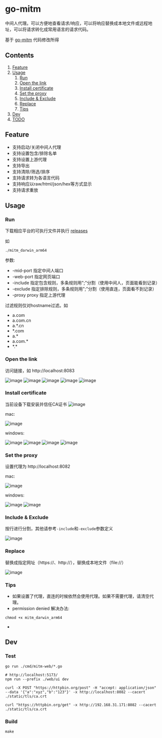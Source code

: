 # go-mitm

中间人代理。可以方便地查看请求/响应，可以将响应替换成本地文件或远程地址，可以将请求转化成常用语言的请求代码。

基于 [go-mitm](https://github.com/lizongying/go-mitm) 代码修改所得

## Contents

1. [Feature](#Feature)
2. [Usage](#Usage)
    1. [Run](#Run)
    2. [Open the link](#Open-the-link)
    3. [Install certificate](#Install-certificate)
    4. [Set the proxy](#Set-the-proxy)
    5. [Include & Exclude](#Include--Exclude)
    6. [Replace](#Replace)
    7. [Tips](#Tips)
3. [Dev](#Dev)
4. [TODO](#TODO)

## Feature

* 支持启动/关闭中间人代理
* 支持设置包含/排除名单
* 支持设置上游代理
* 支持导出
* 支持清除/筛选/排序
* 支持请求转为各语言代码
* 支持响应以raw/html/json/hex等方式显示
* 支持请求重放

## Usage

### Run

下载相应平台的可执行文件并执行 [releases](https://github.com/lizongying/go-mitm/releases/)

如

```shell
./mitm_darwin_arm64

```

参数:

* -mid-port 指定中间人端口
* -web-port 指定网页端口
* -include 指定包含规则，多条规则用";"分割（使用中间人，页面能看到记录）
* -exclude 指定排除规则，多条规则用";"分割（使用直连，页面看不到记录）
* -proxy proxy 指定上游代理

过滤规则仅对hostname过滤。如

* a.com
* a.com.cn
* a.*.cn
* *.com
* a.*
* a.com.*
* \*.*

### Open the link

访问链接，如 http://localhost:8083

![image](./screenshot/img.png)
![image](./screenshot/img_1.png)
![image](./screenshot/img_4.png)
![image](./screenshot/img_2.png)
![image](./screenshot/img_3.png)

### Install certificate

当前设备下载安装并信任CA证书
![image](./screenshot/img_14.png)

mac:

![image](./screenshot/img_5.png)

windows:

![image](./screenshot/img_7.png)
![image](./screenshot/img_8.png)
![image](./screenshot/img_9.png)
![image](./screenshot/img_10.png)

### Set the proxy

设置代理为 http://localhost:8082

mac:

![image](./screenshot/img_6.png)

windows:

![image](./screenshot/img_12.png)
![image](./screenshot/img_13.png)

### Include & Exclude

按行进行分割，其他请参考`-include`和`-exclude`参数定义

![image](./screenshot/img_11.png)

### Replace

替换成指定网址（https://、http://），替换成本地文件（file://）

![image](./screenshot/img_15.png)

### Tips

* 如果设置了代理，直连的时候依然会使用代理。如果不需要代理，请清空代理。
* permission denied 解决办法:

```shell
chmod +x mitm_darwin_arm64
```

*

## Dev

### Test

```shell
go run ./cmd/mitm-web/*.go

# http://localhost:5173/
npm run --prefix ./web/ui dev

curl -X POST "https://httpbin.org/post" -H "accept: application/json" --data '{"a":"xyz","b":"123"}' -x http://localhost:8082 --cacert ./static/tls/ca.crt

curl "https://httpbin.org/get" -x http://192.168.31.171:8082 --cacert ./static/tls/ca.crt

```

### Build

```shell
make
```

<!-- ## TODO

* python http.client
* node https/request
* java
* middleware tmpdir save image/video
* https proxy
* replace -->
